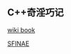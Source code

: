 ## C++奇淫巧记
[wiki book](https://en.wikibooks.org/wiki/More_C%2B%2B_Idioms)

[SFINAE](https://en.wikibooks.org/wiki/More_C%2B%2B_Idioms/SFINAE)